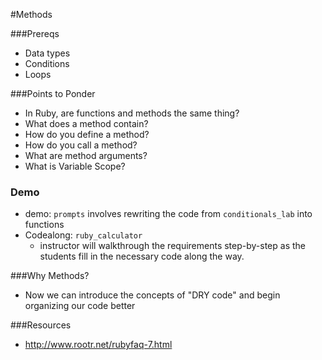 #Methods

###Prereqs
- Data types
- Conditions
- Loops


###Points to Ponder
- In Ruby, are functions and methods the same thing?
- What does a method contain?
- How do you define a method?
- How do you call a method?
- What are method arguments?
- What is Variable Scope?


### Demo
- demo: `prompts` involves rewriting the code from `conditionals_lab` into functions
- Codealong: `ruby_calculator`
  - instructor will walkthrough the requirements step-by-step as the students fill in the necessary code along the way.


###Why Methods?
- Now we can introduce the concepts of "DRY code" and begin organizing our code better

###Resources
- http://www.rootr.net/rubyfaq-7.html
